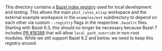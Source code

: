 This directory contains a [Bazel index registry][] used for local development
and testing.  This allows the main `phst_rules_elisp` workspace and the external
example workspace in the `examples/ext` subdirectory to depend on each other via
custom `--registry` flags in the respective `.bazelrc` files.  Starting with
Bazel 6.3, this should no longer be necessary because Bazel 7 includes [PR
#18388][] that will allow `local_path_override` in non-root modules.  While we
still support Bazel 6.2 and below, we need to keep this registry around.

[Bazel index registry]: https://bazel.build/external/registry#index_registry
[PR #18388]: https://github.com/bazelbuild/bazel/pull/18388
